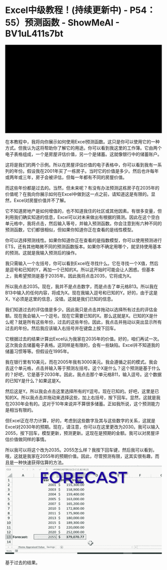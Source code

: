 # Excel中级教程！(持续更新中) - P54：55）预测函数 - ShowMeAI - BV1uL411s7bt

![](img/a2ad3745a2dc705187880115549de781_0.png)

在本教程中，我将向你展示如何使用Excel预测函数。这只是你可以使用它的一种方式。但我认为这将帮助你了解它的用途。你可以看到我这里的工作簿。它由两个电子表格组成，一个是房屋评估价值，另一个是储蓄。这就像银行中的储蓄账户。

这将是我们的两个示例。所以在房屋评估价值的电子表格中，你可以看到我有一系列的年份。假设我在2001年买了一栋房子。当时它的价值是多少。然后也许每年或两年或三年，房子会被评估，但每一年都有不同的房屋价值。

而这些年份都是过去的。当然，但未来呢？有没有办法预测这栋房子在2035年的价值呢？在我向你展示如何在Excel中做到这一点之前，请知道这是有限的。显然，Excel对房屋价值并不了解。

它不知道房地产是如何增值的，也不知道我住的社区或其他因素。有很多变量，但利用我们确实知道的信息，Excel可以对未来做出有根据的猜测。因此在这个空白单元格中，我将点击，然后输入等号，并输入预测函数。你会注意到有六种不同的预测函数，它们都很相似，但如果你知道你正在查看的是线性模型。

你可以选择预测线性。如果你知道你正在查看的是指数模型，你可以使用预测进行ETS，还有其他略微不同的预测函数版本。如果你不确定用哪个，就坚持使用基本的预测。这就是我输入预测后的操作。

我只需输入一个左括号，你可以看到Excel在寻找什么。它在寻找一个X值，然后是逗号和已知的Y，再加一个已知的X。所以这开始时可能会让人困惑。但基本上，我希望预测是基于2035年。因此我将点击2035，它将成为X。

所以我点击2035。现在，我并不是点击数字，而是点击了单元格B13。所以我在B13中输入的任何内容，将成为X。现在我输入逗号和已知的Y。好的，由于这是X，Y必须是这里的信息，没错。这就是我们已知的信息。

我们知道过去的评估值是多少。因此我只是点击并拖动以选择所有过去的评估金额。现在我会输入一个逗号。现在它需要已知的X。那么这就是X。已知的X是什么呢？就是所有这些年份，过去的这些年份。因此，我点击并拖动以突出显示所有过去的年份。然后我应该输入右括号并在键盘上按下回车。

它根据过去的结果计算出Excel认为我家在2035年的价值。好的，咱们再试一次。这次我会去储蓄电子表格。这同样是有限的，会有一些缺陷。Excel并不知道我的储蓄习惯等等。但假设在1995年。

我在银行里有10美元，而在2005年我有3000美元。我会遵循之前的模式。我会去这个单元格，点击并输入等于预测左括号。这个X是什么？这个预测是基于什么的？好吧，它是基于2030年。因此，我点击那个单元格B11，输入逗号。这个数据的已知Y是什么？如果这是X。

然后这是Y。所以我会点击这里选择所有的Y逗号。现在已知的。好吧，这里是已知的X。所以我点击并拖动来选择这些，加上右括号，按下回车。显然，这就是我在2030年会有的。这对于10年来说并不算很多储蓄。正如我所说，这个预测能力是相当有限的。

但Excel正在尽力计算，好的，考虑到这些数字及其与这些数字的关系，这就是Excel对2030年的预期。现在，请注意，你可以在这里更改为2030。我可以输入2055，按下回车，模型更新，预测更新。这现在是预期的金额。我可以对房屋评估价值做同样的事情。

所以我可以将这个改为2035。2055怎么样？我按下回车键，然后我可以看到，哦，这就是我家在2055年的预期价值。因此，尽管预测有限，这其实很有趣，而且是一种快速获得估算的方法。![](img/a2ad3745a2dc705187880115549de781_2.png)

基于过去的结果。
